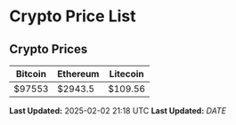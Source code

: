 # Crypto Price List

## Crypto Prices
| Bitcoin | Ethereum | Litecoin |
| ------- | -------- | -------- |
| $97553 | $2943.5 | $109.56 |
**Last Updated:** 2025-02-02 21:18 UTC
**Last Updated:** $DATE$
